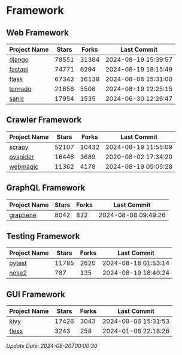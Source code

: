 # Framework

## Web Framework
| Project Name | Stars | Forks | Last Commit |
| ------------ | ----- | ----- | ----------- |
| [django](https://github.com/django/django) | 78551 | 31384 | 2024-08-19 15:39:57 |
| [fastapi](https://github.com/fastapi/fastapi) | 74771 | 6294 | 2024-08-19 18:15:49 |
| [flask](https://github.com/pallets/flask) | 67342 | 16138 | 2024-08-06 15:31:00 |
| [tornado](https://github.com/tornadoweb/tornado) | 21656 | 5508 | 2024-08-19 12:25:15 |
| [sanic](https://github.com/sanic-org/sanic) | 17954 | 1535 | 2024-06-30 12:26:47 |

## Crawler Framework
| Project Name | Stars | Forks | Last Commit |
| ------------ | ----- | ----- | ----------- |
| [scrapy](https://github.com/scrapy/scrapy) | 52107 | 10432 | 2024-08-19 11:55:09 |
| [pyspider](https://github.com/binux/pyspider) | 16446 | 3689 | 2020-08-02 17:34:20 |
| [webmagic](https://github.com/code4craft/webmagic) | 11362 | 4178 | 2024-08-19 05:05:28 |

## GraphQL Framework
| Project Name | Stars | Forks | Last Commit |
| ------------ | ----- | ----- | ----------- |
| [graphene](https://github.com/graphql-python/graphene) | 8042 | 822 | 2024-08-08 09:49:26 |

## Testing Framework
| Project Name | Stars | Forks | Last Commit |
| ------------ | ----- | ----- | ----------- |
| [pytest](https://github.com/pytest-dev/pytest) | 11785 | 2620 | 2024-08-18 01:53:14 |
| [nose2](https://github.com/nose-devs/nose2) | 787 | 135 | 2024-08-19 18:40:24 |

## GUI Framework
| Project Name | Stars | Forks | Last Commit |
| ------------ | ----- | ----- | ----------- |
| [kivy](https://github.com/kivy/kivy) | 17426 | 3043 | 2024-08-06 15:31:53 |
| [flexx](https://github.com/flexxui/flexx) | 3243 | 258 | 2024-01-06 22:16:26 |

*Update Date: 2024-08-20T00:00:30*